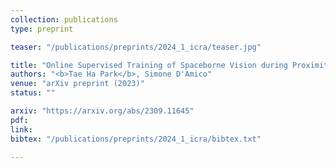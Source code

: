 ```yaml
---
collection: publications
type: preprint

teaser: "/publications/preprints/2024_1_icra/teaser.jpg"

title: "Online Supervised Training of Spaceborne Vision during Proximity Operations using Adaptive Kalman Filtering"
authors: "<b>Tae Ha Park</b>, Simone D'Amico"
venue: "arXiv preprint (2023)"
status: ""

arxiv: "https://arxiv.org/abs/2309.11645"
pdf:
link:
bibtex: "/publications/preprints/2024_1_icra/bibtex.txt"

---
```

